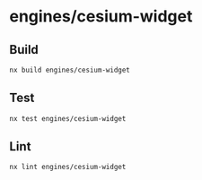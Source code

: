 # engines/cesium-widget

## Build

```sh
nx build engines/cesium-widget
```

## Test

```sh
nx test engines/cesium-widget
```

## Lint

```sh
nx lint engines/cesium-widget
```
